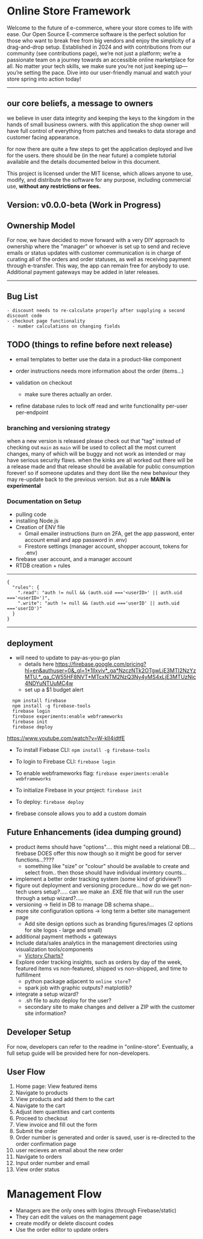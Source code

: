 # Online Store Framework

Welcome to the future of e-commerce, where your store comes to life with ease. Our Open Source E-commerce software is the perfect solution for those who want to break free from big vendors and enjoy the simplicity of a drag-and-drop setup. Established in 2024 and with contributions from our community (see contributions page), we’re not just a platform; we’re a passionate team on a journey towards an accessible online marketplace for all. No matter your tech skills, we make sure you’re not just keeping up—you’re setting the pace. Dive into our user-friendly manual and watch your store spring into action today!

---

## our core beliefs, a message to owners

we believe in user data integrity and keeping the keys to the kingdom in the hands of small business owners. with this application the shop owner will have full control of everything from patches and tweaks to data storage and customer facing appearance.

for now there are quite a few steps to get the application deployed and live for the users. there should be (in the near future) a complete tutorial available and the details documented below in this document.

This project is licensed under the MIT license, which allows anyone to use, modify, and distribute the software for any purpose, including commercial use, **without any restrictions or fees.**

## **Version: v0.0.0-beta (Work in Progress)**

## Ownership Model

For now, we have decided to move forward with a very DIY approach to ownership where the "manager" or whoever is set up to send and recieve emails or status updates with customer communication is in charge of curating all of the orders and order statuses, as well as receiving payment through e-transfer. This way, the app can remain free for anybody to use. Additional payment gateways may be added in later releases.

---

## Bug List

    - discount needs to re-calculate properly after supplying a second discount code
    - checkout page functionality
      - number calculations on changing fields

## TODO (things to refine before next release)

- email templates to better use the data in a product-like component

- order instructions needs more information about the order (items...)

- validation on checkout
  - make sure theres actually an order.

- refine database rules to lock off read and write functionality per-user per-endpoint

### branching and versioning strategy

when a new version is released please check out that "tag" instead of checking out `main` as `main` will be used to collect all the most current changes, many of which will be buggy and not work as intended or may have serious security flaws. when the kinks are all worked out there will be a release made and that release should be available for public consumption forever! so if someone updates and they dont like the new behaviour they may re-update back to the previous version. but as a rule **MAIN is experimental**

### Documentation on Setup

- pulling code
- installing Node.js
- Creation of ENV file
  - Gmail emailer instructions (turn on 2FA, get the app password, enter account email and app password in .env)
  - Firestore settings (manager account, shopper account, tokens for .env)
- firebase user account, and a manager account
- RTDB creation + rules

---
    {
      "rules": {
        ".read": "auth != null && (auth.uid ==='<userID>' || auth.uid ==='<userID>')",
        ".write": "auth != null && (auth.uid ==='userID' || auth.uid ==='userID')" 
      }
    }
---

## deployment

- will need to update to pay-as-you-go plan
  - details here <https://firebase.google.com/pricing?hl=en&authuser=0&_gl=1*1llxviv*_ga*NzczNTk2OTgwLjE3MTI2NzYzMTU.*_ga_CW55HF8NVT*MTcxNTM2NzQ3Ny4yMS4xLjE3MTUzNjc4NDYuNTUuMC4w>
  - set up a $1 budget alert
```
  npm install firebase
  npm install -g firebase-tools
  firebase login
  firebase experiments:enable webframeworks
  firebase init
  firebase deploy
```

<https://www.youtube.com/watch?v=W-kII4idtfE>

- To install Fiebase CLI: `npm install -g firebase-tools`
- To login to Firebase CLI: `firebase login`
- To enable webframeworks flag: `firebase experiments:enable webframeworks`
- To initialize Firebase in your project: `firebase init`
- To deploy: `firebase deploy`

- firebase console allows you to add a custom domain


## Future Enhancements (idea dumping ground)

- product items should have "options".... this might need a relational DB.... firebase DOES offer this now though so it might be good for server functions...????
  - something like "size" or "colour" should be available to create and select from.. then those should have individual invintory counts...
- implement a better order tracking system (some kind of gridview?)
- figure out deployment and versioning procedure... how do we get non-tech users setup?..... can we make an .EXE file that will run the user through a setup wizard?.....
- versioning -> field in DB to manage DB schema shape...
- more site configuration options -> long term a better site management page
  - Add site design options such as branding figures/images (2 options for site logos - large and small)
- additional payment methods + gateways
- Include data/sales analytics in the management directories using visualization tools/components
  - [Victory Charts?](https://www.npmjs.com/package/victory)
- Explore order tracking insights, such as orders by day of the week, featured items vs non-featured, shipped vs non-shipped, and time to fulfillment
  - python package adjacent to `online store`?
  - spark job with graphic outputs? matplotlib?
- integrate a setup wizard?
  - .sh file to auto deploy for the user?
  - secondary site to make changes and deliver a ZIP with the customer site information?

## Developer Setup

For now, developers can refer to the readme in "online-store". Eventually, a full setup guide will be provided here for non-developers.

## User Flow

1. Home page: View featured items
2. Navigate to products
3. View products and add them to the cart
4. Navigate to the cart
5. Adjust item quantities and cart contents
6. Proceed to checkout
7. View invoice and fill out the form
8. Submit the order
9. Order number is generated and order is saved, user is re-directed to the order confirmation page
10. user recieves an email about the new order
11. Navigate to orders
12. Input order number and email
13. View order status

# Management Flow

- Managers are the only ones with logins (through Firebase/static)
- They can edit the values on the management page
- create modify or delete discount codes
- Use the order editor to update orders
